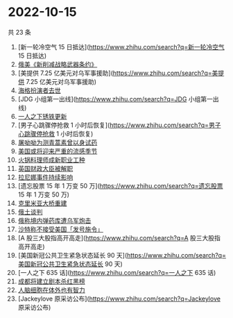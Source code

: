 # 2022-10-15

共 23 条

<!-- BEGIN ZHIHUSEARCH -->
<!-- 最后更新时间 Sat Oct 15 2022 21:32:38 GMT+0800 (China Standard Time) -->
1. [新一轮冷空气 15 日抵达](https://www.zhihu.com/search?q=新一轮冷空气 15 日抵达)
1. [俄美《新削减战略武器条约》](https://www.zhihu.com/search?q=俄美《新削减战略武器条约》)
1. [美提供 7.25 亿美元对乌军事援助](https://www.zhihu.com/search?q=美提供 7.25 亿美元对乌军事援助)
1. [海格扮演者去世](https://www.zhihu.com/search?q=海格扮演者去世)
1. [JDG 小组第一出线](https://www.zhihu.com/search?q=JDG 小组第一出线)
1. [一人之下锈铁更新](https://www.zhihu.com/search?q=一人之下锈铁更新)
1. [男子心跳骤停抢救 1 小时后恢复](https://www.zhihu.com/search?q=男子心跳骤停抢救 1 小时后恢复)
1. [屠呦呦为测青蒿素曾以身试药](https://www.zhihu.com/search?q=屠呦呦为测青蒿素曾以身试药)
1. [美国或将迎来严重的流感季节](https://www.zhihu.com/search?q=美国或将迎来严重的流感季节)
1. [火锅料理师成新职业工种](https://www.zhihu.com/search?q=火锅料理师成新职业工种)
1. [英国财政大臣被解职](https://www.zhihu.com/search?q=英国财政大臣被解职)
1. [拉尼娜事件持续影响](https://www.zhihu.com/search?q=拉尼娜事件持续影响)
1. [遗忘股票 15 年 1 万变 50 万](https://www.zhihu.com/search?q=遗忘股票 15 年 1 万变 50 万)
1. [克里米亚大桥重建](https://www.zhihu.com/search?q=克里米亚大桥重建)
1. [俄土谈判](https://www.zhihu.com/search?q=俄土谈判)
1. [俄称境内弹药库遭乌军炮击](https://www.zhihu.com/search?q=俄称境内弹药库遭乌军炮击)
1. [沙特称不接受美国「发号施令」](https://www.zhihu.com/search?q=沙特称不接受美国「发号施令」)
1. [A 股三大股指高开高走](https://www.zhihu.com/search?q=A 股三大股指高开高走)
1. [美国新冠公共卫生紧急状态延长 90 天](https://www.zhihu.com/search?q=美国新冠公共卫生紧急状态延长 90 天)
1. [一人之下 635 话](https://www.zhihu.com/search?q=一人之下 635 话)
1. [成都将建立剧本杀红黑榜](https://www.zhihu.com/search?q=成都将建立剧本杀红黑榜)
1. [人脑细胞在体外也有智力](https://www.zhihu.com/search?q=人脑细胞在体外也有智力)
1. [Jackeylove 原采访公布](https://www.zhihu.com/search?q=Jackeylove 原采访公布)
<!-- END ZHIHUSEARCH -->
